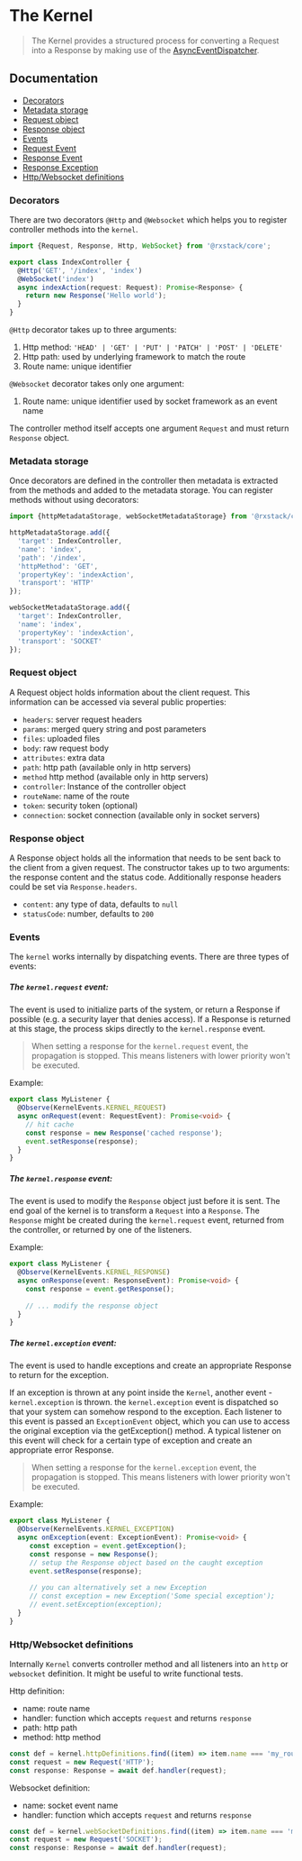# The Kernel

> The Kernel provides a structured process for converting a Request into a Response by making use of 
the [AsyncEventDispatcher](https://github.com/rxstack/rxstack/tree/master/packages/async-event-dispatcher).

## Documentation

* [Decorators](#decorators)
* [Metadata storage](#metadata-storage)
* [Request object](#request-object)
* [Response object](#response-object)
* [Events](#events)
* [Request Event](#kernel-request)
* [Response Event](#kernel-response)
* [Response Exception](#kernel-exception)
* [Http/Websocket definitions](#definitions)

### <a name="decorators"></a>  Decorators
There are two decorators `@Http` and `@Websocket` which helps you to register controller methods into the `kernel`.

```typescript
import {Request, Response, Http, WebSocket} from '@rxstack/core';

export class IndexController {
  @Http('GET', '/index', 'index')
  @WebSocket('index')
  async indexAction(request: Request): Promise<Response> {
    return new Response('Hello world');
  }
}
```

`@Http` decorator takes up to three arguments:
1. Http method: `'HEAD' | 'GET' | 'PUT' | 'PATCH' | 'POST' | 'DELETE'`
2. Http path:  used by underlying framework to match the route
3. Route name: unique identifier


`@Websocket` decorator takes only one argument:
1. Route name: unique identifier used by socket framework as an event name

The controller method itself accepts one argument `Request` and must return `Response` object.

 ### <a name="metadata-storage"></a>  Metadata storage
Once decorators are defined in the controller then metadata is extracted from the methods and added to the metadata storage.
You can register methods without using decorators:

```typescript
import {httpMetadataStorage, webSocketMetadataStorage} from '@rxstack/core';

httpMetadataStorage.add({
  'target': IndexController,
  'name': 'index',
  'path': '/index',
  'httpMethod': 'GET',
  'propertyKey': 'indexAction',
  'transport': 'HTTP'
});

webSocketMetadataStorage.add({
  'target': IndexController,
  'name': 'index',
  'propertyKey': 'indexAction',
  'transport': 'SOCKET'
});
```
 ### <a name="request-object"></a>  Request object
A Request object holds information about the client request. This information can be accessed via several public properties:

- `headers`: server request headers
- `params`: merged query string and post parameters
- `files`: uploaded files
- `body`: raw request body
- `attributes`: extra data
- `path`: http path (available only in http servers)
- `method` http method (available only in http servers)
- `controller`: Instance of the controller object
- `routeName`: name of the route
- `token`: security token (optional)
- `connection`: socket connection (available only in socket servers)

 ### <a name="response-object"></a>  Response object
 A Response object holds all the information that needs to be sent back to the client from a given request. 
 The constructor takes up to two arguments: the response content and the status code.
 Additionally response headers could be set via `Response.headers`.
 
 - `content`: any type of data, defaults to `null`
 - `statusCode`: number, defaults to `200`
 
### <a name="events"></a>  Events
The `kernel` works internally by dispatching events. 
There are three types of events:

##### <a name="kernel-request"></a> The `kernel.request` event: 
The event is used to initialize parts of the system, 
or return a Response if possible (e.g. a security layer that denies access).
If a Response is returned at this stage, the process skips directly to the `kernel.response` event.

> When setting a response for the `kernel.request` event, the propagation is stopped. 
This means listeners with lower priority won't be executed.

Example:

```typescript
export class MyListener {
  @Observe(KernelEvents.KERNEL_REQUEST)
  async onRequest(event: RequestEvent): Promise<void> {
    // hit cache
    const response = new Response('cached response');
    event.setResponse(response);
  }
}
```

##### <a name="kernel-response"></a> The `kernel.response` event: 
The event is used to modify the `Response` object just before it is sent. The end goal of the kernel is to transform
 a `Request` into a `Response`.
The `Response` might be created during the `kernel.request` event, returned from the controller, or returned by one of the listeners.

Example:

```typescript
export class MyListener {
  @Observe(KernelEvents.KERNEL_RESPONSE)
  async onResponse(event: ResponseEvent): Promise<void> {
    const response = event.getResponse();
    
    // ... modify the response object
  }
}
```

##### <a name="kernel-exception"></a> The `kernel.exception` event: 
The event is used to handle exceptions and create an appropriate Response to return for the exception.

If an exception is thrown at any point inside the `Kernel`, another event - `kernel.exception` is thrown. 
the `kernel.exception` event is dispatched so that your system can somehow respond to the exception.
Each listener to this event is passed an `ExceptionEvent` object, which you can use to access the original exception via 
the getException() method. A typical listener on this event will check for a certain type of exception 
and create an appropriate error Response.

> When setting a response for the `kernel.exception` event, the propagation is stopped. 
This means listeners with lower priority won't be executed.

Example:

```typescript
export class MyListener {
  @Observe(KernelEvents.KERNEL_EXCEPTION)
  async onException(event: ExceptionEvent): Promise<void> {
     const exception = event.getException();
     const response = new Response();
     // setup the Response object based on the caught exception
     event.setResponse(response);
 
     // you can alternatively set a new Exception
     // const exception = new Exception('Some special exception');
     // event.setException(exception);
  }
}
```

### <a name="definitions"></a> Http/Websocket definitions
Internally `Kernel` converts controller method and all listeners into an `http` or `websocket` definition.
It might be useful to write functional tests.

Http definition:

- name: route name
- handler: function which accepts `request` and returns `response`
- path: http path
- method: http method

```typescript
const def = kernel.httpDefinitions.find((item) => item.name === 'my_route_name');
const request = new Request('HTTP');
const response: Response = await def.handler(request);
```

Websocket definition:

- name: socket event name
- handler: function which accepts `request` and returns `response`

```typescript
const def = kernel.webSocketDefinitions.find((item) => item.name === 'my_event');
const request = new Request('SOCKET');
const response: Response = await def.handler(request);
```






